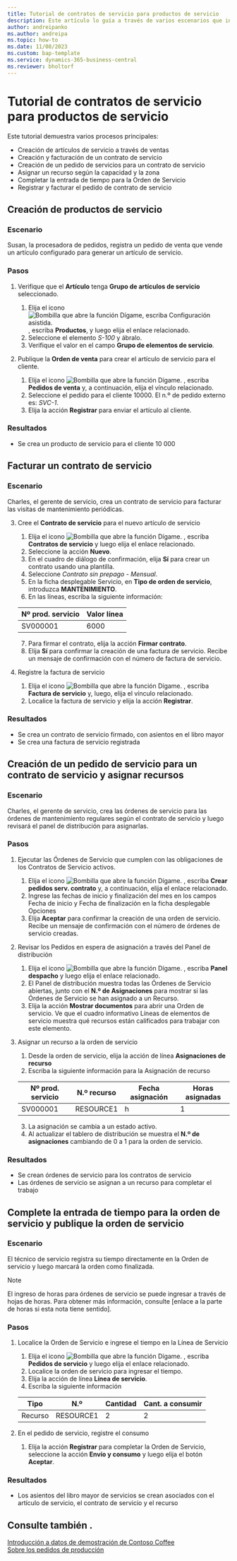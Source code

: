 ```yaml
---
title: Tutorial de contratos de servicio para productos de servicio
description: Este artículo lo guía a través de varios escenarios que involucran contratos y artículos de servicio.
author: andreipanko
ms.author: andreipa
ms.topic: how-to
ms.date: 11/08/2023
ms.custom: bap-template
ms.service: dynamics-365-business-central
ms.reviewer: bholtorf
---
```


# Tutorial de contratos de servicio para productos de servicio

Este tutorial demuestra varios procesos principales:

- Creación de artículos de servicio a través de ventas
- Creación y facturación de un contrato de servicio
- Creación de un pedido de servicios para un contrato de servicio
- Asignar un recurso según la capacidad y la zona
- Completar la entrada de tiempo para la Orden de Servicio
- Registrar y facturar el pedido de contrato de servicio

## Creación de productos de servicio

### Escenario  

Susan, la procesadora de pedidos, registra un pedido de venta que vende un artículo configurado para generar un artículo de servicio.  

### Pasos

1. Verifique que el **Artículo** tenga **Grupo de artículos de servicio** seleccionado.
   
    1. Elija el icono ![Bombilla que abre la función Dígame, escriba Configuración asistida.](../../media/ui-search/search_small.png "Dígame qué desea hacer") , escriba **Productos**, y luego elija el enlace relacionado.  
    2. Seleccione el elemento *S-100* y ábralo.
    3. Verifique el valor en el campo **Grupo de elementos de servicio**.
       
2. Publique la **Orden de venta** para crear el artículo de servicio para el cliente.  

    1. Elija el icono ![Bombilla que abre la función Dígame.](../../media/ui-search/search_small.png "Dígame qué desea hacer") , escriba **Pedidos de venta** y, a continuación, elija el vínculo relacionado.  
    2. Seleccione el pedido para el cliente 10000. El n.º de pedido externo es: *SVC-1*.
    3. Elija la acción **Registrar** para enviar el artículo al cliente.

### Resultados

- Se crea un producto de servicio para el cliente 10 000

##  Facturar un contrato de servicio

### Escenario

Charles, el gerente de servicio, crea un contrato de servicio para facturar las visitas de mantenimiento periódicas.

3. Cree el **Contrato de servicio** para el nuevo artículo de servicio
    1. Elija el icono ![Bombilla que abre la función Dígame.](../../media/ui-search/search_small.png "Dígame qué desea hacer") , escriba **Contratos de servicio** y luego elija el enlace relacionado.
    2. Seleccione la acción **Nuevo**.  
    3. En el cuadro de diálogo de confirmación, elija **Sí** para crear un contrato usando una plantilla. 
    4. Seleccione *Contrato sin prepago - Mensual*.
    5. En la ficha desplegable Servicio, en **Tipo de orden de servicio**, introduzca **MANTENIMIENTO**.
    6. En las líneas, escriba la siguiente información:

    |Nº prod. servicio|Valor línea|  
    |----------------|----------|  
    |SV000001|6000|

    7. Para firmar el contrato, elija la acción **Firmar contrato**.
    8. Elija **Sí** para confirmar la creación de una factura de servicio. Recibe un mensaje de confirmación con el número de factura de servicio.

3. Registre la factura de servicio
   1. Elija el icono ![Bombilla que abre la función Dígame.](../../media/ui-search/search_small.png "Dígame qué desea hacer") , escriba **Factura de servicio** y, luego, elija el vínculo relacionado.
   2. Localice la factura de servicio y elija la acción **Registrar**.

### Resultados

- Se crea un contrato de servicio firmado, con asientos en el libro mayor
- Se crea una factura de servicio registrada

## Creación de un pedido de servicio para un contrato de servicio y asignar recursos

### Escenario  

Charles, el gerente de servicio, crea las órdenes de servicio para las órdenes de mantenimiento regulares según el contrato de servicio y luego revisará el panel de distribución para asignarlas.

### Pasos

1. Ejecutar las Órdenes de Servicio que cumplen con las obligaciones de los Contratos de Servicio activos.
   1. Elija el icono ![Bombilla que abre la función Dígame.](../../media/ui-search/search_small.png "Dígame qué desea hacer") , escriba **Crear pedidos serv. contrato** y, a continuación, elija el enlace relacionado.
   2. Ingrese las fechas de inicio y finalización del mes en los campos Fecha de inicio y Fecha de finalización en la ficha desplegable Opciones
   3. Elija **Aceptar** para confirmar la creación de una orden de servicio. Recibe un mensaje de confirmación con el número de órdenes de servicio creadas.

2. Revisar los Pedidos en espera de asignación a través del Panel de distribución
   1. Elija el icono ![Bombilla que abre la función Dígame.](../../media/ui-search/search_small.png "Dígame qué desea hacer") , escriba **Panel despacho** y luego elija el enlace relacionado.
   2. El Panel de distribución muestra todas las Órdenes de Servicio abiertas, junto con el **N.º de Asignaciones** para mostrar si las Órdenes de Servicio se han asignado a un Recurso.
   3. Elija la acción **Mostrar documentos** para abrir una Orden de servicio.  Ve que el cuadro informativo Líneas de elementos de servicio muestra qué recursos están calificados para trabajar con este elemento.

3. Asignar un recurso a la orden de servicio
   1. Desde la orden de servicio, elija la acción de línea **Asignaciones de recurso**
   2. Escriba la siguiente información para la Asignación de recurso

    |Nº prod. servicio|N.º recurso|Fecha asignación|Horas asignadas|
    |----------------|------------|---------------|---------------|  
    |SV000001|RESOURCE1|h|1|

    3. La asignación se cambia a un estado activo.
    4. Al actualizar el tablero de distribución se muestra el **N.º de asignaciones** cambiando de 0 a 1 para la orden de servicio.

### Resultados

- Se crean órdenes de servicio para los contratos de servicio
- Las órdenes de servicio se asignan a un recurso para completar el trabajo

## Complete la entrada de tiempo para la orden de servicio y publique la orden de servicio

### Escenario  

El técnico de servicio registra su tiempo directamente en la Orden de servicio y luego marcará la orden como finalizada.

> [!NOTE]
> El ingreso de horas para órdenes de servicio se puede ingresar a través de hojas de horas. Para obtener más información, consulte [enlace a la parte de horas si esta nota tiene sentido].

### Pasos

1. Localice la Orden de Servicio e ingrese el tiempo en la Línea de Servicio
   1. Elija el icono ![Bombilla que abre la función Dígame.](../../media/ui-search/search_small.png "Dígame qué desea hacer") , escriba **Pedidos de servicio** y luego elija el enlace relacionado.
   2. Localice la orden de servicio para ingresar el tiempo.
   3. Elija la acción de línea **Línea de servicio**.
   4. Escriba la siguiente información

    |Tipo|N.º|Cantidad|Cant. a consumir|
    |----|---|--------|--------|   
    |Recurso|RESOURCE1|2|2|

2. En el pedido de servicio, registre el consumo
   1. Elija la acción **Registrar** para completar la Orden de Servicio, seleccione la acción **Envío y consumo** y luego elija el botón **Aceptar**.

### Resultados

- Los asientos del libro mayor de servicios se crean asociados con el artículo de servicio, el contrato de servicio y el recurso

## Consulte también .

[Introducción a datos de demostración de Contoso Coffee](../../contoso-coffee/contoso-coffee-intro.md)  
[Sobre los pedidos de producción](../../production-about-production-orders.md)